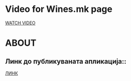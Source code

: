 # Video for Wines.mk page

[WATCH VIDEO](https://www.youtube.com/watch?v=dPNSnqBtsTw)

# ABOUT

## Линк до публикуваната апликација::

[ЛИНК](https://wines-mk.netlify.app/)
